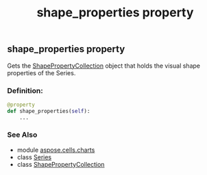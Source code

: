 ﻿---
title: shape_properties property
second_title: Aspose.Cells for Python via .NET API References
description: 
type: docs
weight: 410
url: /aspose.cells.charts/series/shape_properties/
is_root: false
---

## shape_properties property


Gets the [ShapePropertyCollection](/cells/python-net/aspose.cells.drawing/shapepropertycollection) object that holds the visual shape properties of the Series.
### Definition:
```python
@property
def shape_properties(self):
    ...
```

### See Also
* module [aspose.cells.charts](../../)
* class [Series](/cells/python-net/aspose.cells.charts/series)
* class [ShapePropertyCollection](/cells/python-net/aspose.cells.drawing/shapepropertycollection)
